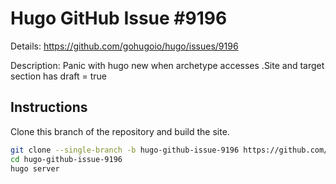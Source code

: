 # Hugo GitHub Issue #9196

Details: <https://github.com/gohugoio/hugo/issues/9196>

Description: Panic with hugo new when archetype accesses .Site and target section has draft = true

## Instructions

Clone this branch of the repository and build the site.

```bash
git clone --single-branch -b hugo-github-issue-9196 https://github.com/jmooring/hugo-testing hugo-github-issue-9196
cd hugo-github-issue-9196
hugo server
```
